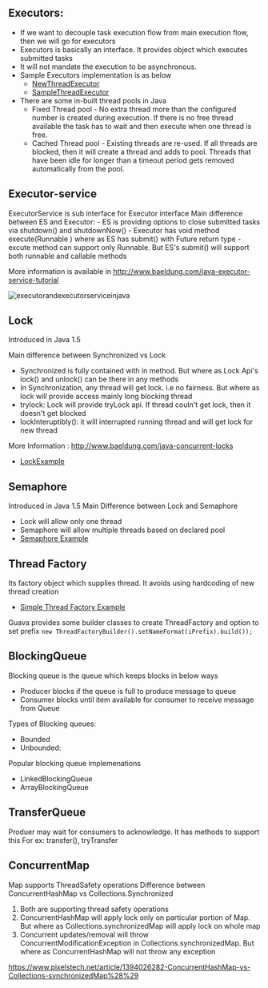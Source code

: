 ## Executors:
- If we want to decouple task execution flow from main execution flow, then we will go for executors
- Executors is basically an interface. It provides object which executes submitted tasks
- It will not mandate the execution to be asynchronous. 
- Sample Executors implementation is as below
    -  [NewThreadExecutor](./NewThreadExecutor.java)
    -  [SampleThreadExecutor](./SampleRunnableExecutor.java)
- There are some in-built thread pools in Java
    - Fixed Thread pool - No extra thread more than the configured number is created during execution. If there is no free thread available the task has to wait and then execute when one thread is free. 
    - Cached Thread pool - Existing threads are re-used. If all threads are blocked, then it will create a thread and adds to pool. Threads that have been idle for longer than a timeout period gets removed automatically from the pool.
## Executor-service
ExecutorService is sub interface for Executor interface
Main difference between ES and Executor: 
    - ES is providing options to close submitted tasks via shutdown() and shutdownNow()
    - Executor has void method execute(Runnable ) where as ES has submit() with Future return type
    - excute method can support only Runnable. But ES's submit() will support both runnable and callable methods
   
 More information is available in 
 http://www.baeldung.com/java-executor-service-tutorial
 
![executorandexecutorserviceinjava](https://user-images.githubusercontent.com/24597513/46942853-159f6300-d023-11e8-958e-ef4538dbe03a.png)

## Lock 
 Introduced in Java 1.5 
 
 Main difference between Synchronized vs Lock
 - Synchronized is fully contained with in method. But where as Lock Api's lock() and unlock() can be there in any methods
 - In Synchronization, any thread will get lock. i.e no fairness. But where as lock will provide access mainly long blocking thread
 - trylock: Lock will provide tryLock api. If thread couln't get lock, then it doesn't get blocked
 - lockInteruptibly(): it will interrupted running thread and will get lock for new thread
 
 More Information : http://www.baeldung.com/java-concurrent-locks
 - [LockExample](./LockExample.java)
 
 ## Semaphore
 Introduced in Java 1.5 
 Main Difference between Lock and Semaphore 
 - Lock will allow only one thread
 - Semaphore will allow multiple threads based on declared pool
 - [Semaphore Example](./SemaphoreExample.java)
 
 ## Thread Factory
 Its factory object which supplies thread. It avoids using hardcoding of new thread creation
 - [Simple Thread Factory Example](./SimpleThreadFactory.java)
 
 Guava provides some builder classes to create ThreadFactory and option to set prefix 
 ` new ThreadFactoryBuilder().setNameFormat(iPrefix).build());  `

 
 ## BlockingQueue
 Blocking queue is the queue which keeps blocks in below ways
 - Producer blocks if the queue is full to produce message to queue
 - Consumer blocks until item available for consumer to receive message from Queue
 
 Types of Blocking queues:
 - Bounded
 - Unbounded: 
 
 Popular blocking queue implemenations 
 - LinkedBlockingQueue
 - ArrayBlockingQueue
 
 ## TransferQueue
 Produer may wait for consumers to acknowledge. It has methods to support this
 For ex: transfer(), tryTransfer
 
 ## ConcurrentMap
 Map supports ThreadSafety operations
 Difference between ConcurrentHashMap vs Collections.Synchronized
 1. Both are supporting thread safety operations
 2. ConcurrentHashMap will apply lock only on particular portion of Map. But where as Collections.synchronizedMap will apply
  lock on whole map
 3. Concurrent updates/removal will throw ConcurrentModificationException in Collections.synchronizedMap. 
 But where as ConcurrentHashMap will not throw any exception
 
 https://www.pixelstech.net/article/1394026282-ConcurrentHashMap-vs-Collections-synchronizedMap%28%29
 
 
 
 
 
 
